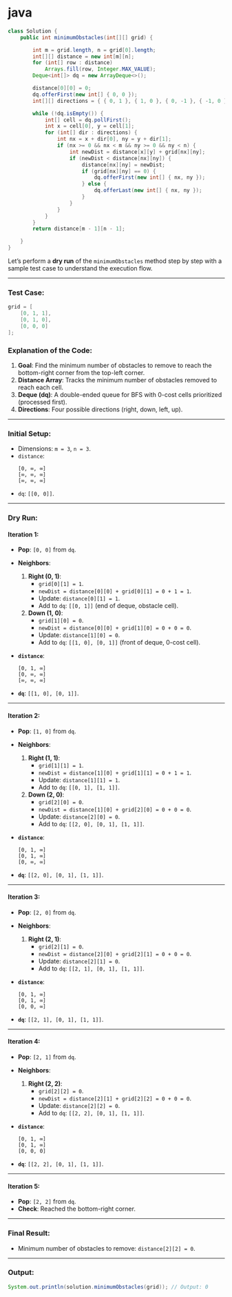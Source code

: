 # java
```java
class Solution {
    public int minimumObstacles(int[][] grid) {

        int m = grid.length, n = grid[0].length;
        int[][] distance = new int[m][n];
        for (int[] row : distance)
            Arrays.fill(row, Integer.MAX_VALUE);
        Deque<int[]> dq = new ArrayDeque<>();

        distance[0][0] = 0;
        dq.offerFirst(new int[] { 0, 0 });
        int[][] directions = { { 0, 1 }, { 1, 0 }, { 0, -1 }, { -1, 0 } };

        while (!dq.isEmpty()) {
            int[] cell = dq.pollFirst();
            int x = cell[0], y = cell[1];
            for (int[] dir : directions) {
                int nx = x + dir[0], ny = y + dir[1];
                if (nx >= 0 && nx < m && ny >= 0 && ny < n) {
                    int newDist = distance[x][y] + grid[nx][ny];
                    if (newDist < distance[nx][ny]) {
                        distance[nx][ny] = newDist;
                        if (grid[nx][ny] == 0) {
                            dq.offerFirst(new int[] { nx, ny });
                        } else {
                            dq.offerLast(new int[] { nx, ny });
                        }
                    }
                }
            }
        }
        return distance[m - 1][n - 1];

    }
}
```


Let’s perform a **dry run** of the `minimumObstacles` method step by step with a sample test case to understand the execution flow.

---

### Test Case:
```java
grid = [
    [0, 1, 1],
    [0, 1, 0],
    [0, 0, 0]
];
```

### Explanation of the Code:
1. **Goal**: Find the minimum number of obstacles to remove to reach the bottom-right corner from the top-left corner.
2. **Distance Array**: Tracks the minimum number of obstacles removed to reach each cell.
3. **Deque (dq)**: A double-ended queue for BFS with 0-cost cells prioritized (processed first).
4. **Directions**: Four possible directions (right, down, left, up).

---

### Initial Setup:
- Dimensions: `m = 3`, `n = 3`.
- `distance`:
  ```
  [0, ∞, ∞]
  [∞, ∞, ∞]
  [∞, ∞, ∞]
  ```
- `dq`: `[[0, 0]]`.

---

### Dry Run:

#### **Iteration 1**:
- **Pop**: `[0, 0]` from `dq`.
- **Neighbors**:
  1. **Right (0, 1)**:
     - `grid[0][1] = 1`.
     - `newDist = distance[0][0] + grid[0][1] = 0 + 1 = 1`.
     - Update: `distance[0][1] = 1`.
     - Add to `dq`: `[[0, 1]]` (end of deque, obstacle cell).
  2. **Down (1, 0)**:
     - `grid[1][0] = 0`.
     - `newDist = distance[0][0] + grid[1][0] = 0 + 0 = 0`.
     - Update: `distance[1][0] = 0`.
     - Add to `dq`: `[[1, 0], [0, 1]]` (front of deque, 0-cost cell).

- **`distance`**:
  ```
  [0, 1, ∞]
  [0, ∞, ∞]
  [∞, ∞, ∞]
  ```
- **`dq`**: `[[1, 0], [0, 1]]`.

---

#### **Iteration 2**:
- **Pop**: `[1, 0]` from `dq`.
- **Neighbors**:
  1. **Right (1, 1)**:
     - `grid[1][1] = 1`.
     - `newDist = distance[1][0] + grid[1][1] = 0 + 1 = 1`.
     - Update: `distance[1][1] = 1`.
     - Add to `dq`: `[[0, 1], [1, 1]]`.
  2. **Down (2, 0)**:
     - `grid[2][0] = 0`.
     - `newDist = distance[1][0] + grid[2][0] = 0 + 0 = 0`.
     - Update: `distance[2][0] = 0`.
     - Add to `dq`: `[[2, 0], [0, 1], [1, 1]]`.

- **`distance`**:
  ```
  [0, 1, ∞]
  [0, 1, ∞]
  [0, ∞, ∞]
  ```
- **`dq`**: `[[2, 0], [0, 1], [1, 1]]`.

---

#### **Iteration 3**:
- **Pop**: `[2, 0]` from `dq`.
- **Neighbors**:
  1. **Right (2, 1)**:
     - `grid[2][1] = 0`.
     - `newDist = distance[2][0] + grid[2][1] = 0 + 0 = 0`.
     - Update: `distance[2][1] = 0`.
     - Add to `dq`: `[[2, 1], [0, 1], [1, 1]]`.

- **`distance`**:
  ```
  [0, 1, ∞]
  [0, 1, ∞]
  [0, 0, ∞]
  ```
- **`dq`**: `[[2, 1], [0, 1], [1, 1]]`.

---

#### **Iteration 4**:
- **Pop**: `[2, 1]` from `dq`.
- **Neighbors**:
  1. **Right (2, 2)**:
     - `grid[2][2] = 0`.
     - `newDist = distance[2][1] + grid[2][2] = 0 + 0 = 0`.
     - Update: `distance[2][2] = 0`.
     - Add to `dq`: `[[2, 2], [0, 1], [1, 1]]`.

- **`distance`**:
  ```
  [0, 1, ∞]
  [0, 1, ∞]
  [0, 0, 0]
  ```
- **`dq`**: `[[2, 2], [0, 1], [1, 1]]`.

---

#### **Iteration 5**:
- **Pop**: `[2, 2]` from `dq`.
- **Check**: Reached the bottom-right corner.

---

### Final Result:
- Minimum number of obstacles to remove: `distance[2][2] = 0`.

---

### Output:
```java
System.out.println(solution.minimumObstacles(grid)); // Output: 0
```